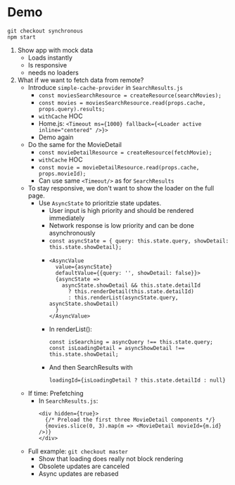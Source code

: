 # Demo

    git checkout synchronous
    npm start

1.  Show app with mock data
    * Loads instantly
    * Is responsive
    * needs no loaders
2.  What if we want to fetch data from remote?
    * Introduce `simple-cache-provider` in `SearchResults.js`
      * `const moviesSearchResource = createResource(searchMovies);`
      * `const movies = moviesSearchResource.read(props.cache, props.query).results;`
      * `withCache` HOC
      * Home.js: `<Timeout ms={1000} fallback={<Loader active inline="centered" />}>`
      * Demo again
    * Do the same for the MovieDetail
      * `const movieDetailResource = createResource(fetchMovie);`
      * `withCache` HOC
      * `const movie = movieDetailResource.read(props.cache, props.movieId);`
      * Can use same `<Timeout/>` as for `SearchResults`
    * To stay responsive, we don't want to show the loader on the full page.
      * Use `AsyncState` to prioritzie state updates.
        * User input is high priority and should be rendered immediately
        * Network response is low priority and can be done asynchronously
        * `const asyncState = { query: this.state.query, showDetail: this.state.showDetail};`
        * ```
          <AsyncValue
            value={asyncState}
            defaultValue={{query: '', showDetail: false}}>
            {asyncState =>
              asyncState.showDetail && this.state.detailId
                ? this.renderDetail(this.state.detailId)
                : this.renderList(asyncState.query, asyncState.showDetail)
            }
          </AsyncValue>
          ```
        * In renderList():
          ```
          const isSearching = asyncQuery !== this.state.query;
          const isLoadingDetail = asyncShowDetail !== this.state.showDetail;
          ```
        * And then SearchResults with
          ```
          loadingId={isLoadingDetail ? this.state.detailId : null}
          ```
    * If time: Prefetching
      * In `SearchResults.js`:
        ```
        <div hidden={true}>
          {/* Preload the first three MovieDetail components */}
          {movies.slice(0, 3).map(m => <MovieDetail movieId={m.id} />)}
        </div>
        ```
    * Full example: `git checkout master`
      * Show that loading does really not block rendering
      * Obsolete updates are canceled
      * Async updates are rebased
